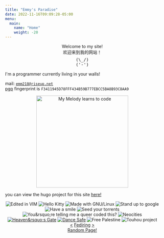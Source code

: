 ```yaml
---
title: "Emmy's Paradise"
date: 2022-11-16T09:09:28-05:00
menu: 
  main:
    name: "Home"
    weight: -20
---
```


<center>
Welcome to my site!
<br>
欢迎来到我的网站！
<br>
<pre title="bnuy" style="display:inline-block;cursor:default;margin:0.5em 0 0 0">
(\_/)
('-')
</pre>
</center>


I'm a programmer currently living in your walls!

mail: [`emm218@riseup.net`](mailto:emm218@riseup.net)  
[pgp](/pgp.asc)
fingerprint is `F3411945D78FFF434B59B777EBCC5BA8B93C8AA9`

<center>
<img src="/pix/mymelody.png" alt="My Melody learns to code" title="My Melody learns to code" width=300px>
</center>

you can view the hugo project for this site [here!](https://github.com/emm218/blog)

<center id="badges">
<img src="/pix/vim.gif" alt="Edited in VIM" title="it was actually neovim >:)">
<img src="/pix/hello-kitty.gif" alt="Hello Kitty">
<img src="/pix/gnu-linux.gif" alt="Made with GNU/Linux" title="gahnoo looniks">
<img src="/pix/anti-google.gif" alt="Stand up to google">
<img src="/pix/smile.gif" alt="Have a smile">
<img src="/pix/torrents.gif" alt="Seed your torrents">
<img src="/pix/queercoding.png" alt="You&amp;rsquo;re telling me a queer coded this?">
<img src="/pix/neocities.gif" alt="Neocities">
<a href="https://www.heavensgate.com/"><img src="/pix/heavens-gate.gif" alt="Heaven&amp;rsquo;s Gate" title="what if they're right?"></a>
<a href="https://dancesafe.org/"><img src="/pix/dancesafe.gif" alt="Dance Safe" title="always test your drugs!!!"></a>
<img src="/pix/free-palestine.gif" alt="Free Palestine">
<img src="/pix/2hu.gif" alt="Touhou project">
</center>

<center>
    <a href="https://fediring.net/previous?host=emm218.neocities.org">&lt;</a>
    <a href="https://fediring.net/">Fediring</a>
    <a href="https://fediring.net/next?host=emm218.neocities.org">&gt;</a>
    <br>
    <a href="https://fediring.net/random">Random Page!</a>
</center>
